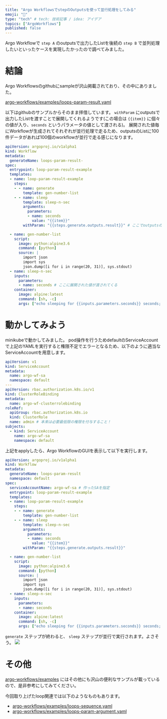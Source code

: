```yaml
---
title: "Argo WorkflowsでstepのOutputsを使って並行処理をしてみる"
emoji: "📌"
type: "tech" # tech: 技術記事 / idea: アイデア
topics: ["ArgoWorkflows"]
published: false
---
```


Argo Workflowで `step A` のoutputsで出力したListを後続の `step B` で並列処理したいといったケースを実現したかったので調べてみました。


# 結論
Argo Workflowsのgithubにsampleが沢山掲載されており、その中にありました。

[argo-workflows/examples/loops-param-result.yaml](https://github.com/argoproj/argo-workflows/blob/master/examples/loops-param-result.yaml)

以下はgithubのサンプルからそのまま拝借しています。 `withParam` にoutputsで出力したListを渡すことで展開してくれるようです(この場合は `{{item}}` に個々の値が入り、`seconds` というパラメータの値として渡される)。
展開された値毎にWorkflowが生成されてそれぞれが並行処理で走るため、outputsのListに100件データがあれば100個のworkflowが並行で走る感じになります。


```yaml
apiVersion: argoproj.io/v1alpha1
kind: Workflow
metadata:
  generateName: loops-param-result-
spec:
  entrypoint: loop-param-result-example
  templates:
  - name: loop-param-result-example
    steps:
    - - name: generate
        template: gen-number-list
    - - name: sleep
        template: sleep-n-sec
        arguments:
          parameters:
          - name: seconds
            value: "{{item}}"
        withParam: "{{steps.generate.outputs.result}}" # ここでoutputsのリストを展開している

  - name: gen-number-list
    script:
      image: python:alpine3.6
      command: [python]
      source: |
        import json
        import sys
        json.dump([i for i in range(20, 31)], sys.stdout)
  - name: sleep-n-sec
    inputs:
      parameters:
      - name: seconds # ここに展開された値が渡されてくる
    container:
      image: alpine:latest
      command: [sh, -c]
      args: ["echo sleeping for {{inputs.parameters.seconds}} seconds; sleep {{inputs.parameters.seconds}}; echo done"]
```

# 動かしてみよう
minikubeで動かしてみました。
pod操作を行うためdefaultのServiceAccountで上記のYAMLを実行すると権限不足でエラーとなるため、以下のように適当なServiceAccountを用意します。

```yaml
apiVersion: v1
kind: ServiceAccount
metadata:
  name: argo-wf-sa
  namespace: default
---
apiVersion: rbac.authorization.k8s.io/v1
kind: ClusterRoleBinding
metadata:
  name: argo-wf-clusterrolebinding
roleRef:
  apiGroup: rbac.authorization.k8s.io
  kind: ClusterRole
  name: admin # 本来は必要最低限の権限を付与すること！
subjects:
  - kind: ServiceAccount
    name: argo-wf-sa
    namespace: default
```

上記をapplyしたら、Argo WorkflowのGUIを表示して以下を実行します。

```yaml
apiVersion: argoproj.io/v1alpha1
kind: Workflow
metadata:
  generateName: loops-param-result
  namespace: default
spec:
  serviceAccountName: argo-wf-sa # 作ったSAを指定
  entrypoint: loop-param-result-example
  templates:
  - name: loop-param-result-example
    steps:
    - - name: generate
        template: gen-number-list
    - - name: sleep
        template: sleep-n-sec
        arguments:
          parameters:
          - name: seconds
            value: "{{item}}"
        withParam: "{{steps.generate.outputs.result}}"

  - name: gen-number-list
    script:
      image: python:alpine3.6
      command: [python]
      source: |
        import json
        import sys
        json.dump([i for i in range(20, 31)], sys.stdout)
  - name: sleep-n-sec
    inputs:
      parameters:
      - name: seconds
    container:
      image: alpine:latest
      command: [sh, -c]
      args: ["echo sleeping for {{inputs.parameters.seconds}} seconds; sleep {{inputs.parameters.seconds}}; echo done"]
```

`generate` ステップが終わると、 `sleep` ステップが並行で実行されます。よさそう。
![](https://storage.googleapis.com/zenn-user-upload/2w2e4q7aurtj0rlfna9n2xct138a)

# その他
[argo-workflows/examples](https://github.com/argoproj/argo-workflows/tree/master/examples) にはその他にも沢山の便利なサンプルが載っているので、是非参考にしてみてください。

今回取り上げたloop関連では以下のようなものもあります。
- [argo-workflows/examples/loops-sequence.yaml](https://github.com/argoproj/argo-workflows/blob/master/examples/loops-sequence.yaml)
- [argo-workflows/examples/loops-param-argument.yaml](https://github.com/argoproj/argo-workflows/blob/master/examples/loops-param-argument.yaml)

